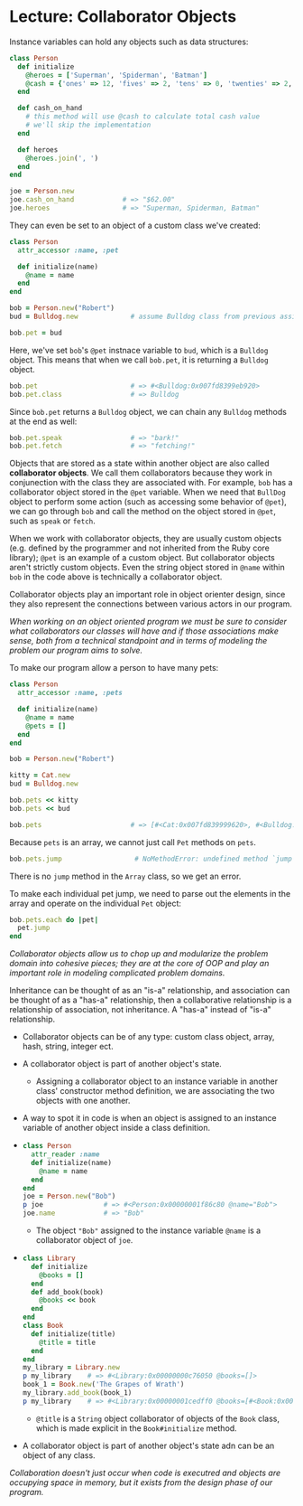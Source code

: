 # Lecture: Collaborator Objects



Instance variables can hold any objects such as data structures:

```ruby
class Person
  def initialize
    @heroes = ['Superman', 'Spiderman', 'Batman']
    @cash = {'ones' => 12, 'fives' => 2, 'tens' => 0, 'twenties' => 2, 'hundreds' => 0}
  end

  def cash_on_hand
    # this method will use @cash to calculate total cash value
    # we'll skip the implementation
  end

  def heroes
    @heroes.join(', ')
  end
end

joe = Person.new
joe.cash_on_hand            # => "$62.00"
joe.heroes                  # => "Superman, Spiderman, Batman"
```

They can even be set to an object of a custom class we've created:

```ruby
class Person
  attr_accessor :name, :pet

  def initialize(name)
    @name = name
  end
end

bob = Person.new("Robert")
bud = Bulldog.new             # assume Bulldog class from previous assignment

bob.pet = bud
```

Here, we've set `bob`'s `@pet` instnace variable to `bud`, which is a `Bulldog` object. This means that when we call `bob.pet`, it is returning a `Bulldog` object.

```ruby
bob.pet                       # => #<Bulldog:0x007fd8399eb920>
bob.pet.class                 # => Bulldog
```

Since `bob.pet` returns a `Bulldog` object, we can chain any `Bulldog` methods at the end as well:

```ruby
bob.pet.speak                 # => "bark!"
bob.pet.fetch                 # => "fetching!"
```

Objects that are stored as a state within another object are also called **collaborator objects**. We call them collaborators because they work in conjunection with the class they are associated with. For example, `bob` has a collaborator object stored in the `@pet` variable. When we need that `BullDog` object to perform some action (such as accessing some behavior of `@pet`), we can go through `bob` and call the method on the object stored in `@pet`, such as `speak` or `fetch`. 

When we work with collaborator objects, they are usually custom objects (e.g. defined by the programmer and not inherited from the Ruby core library); `@pet` is an example of a custom object. But collaborator objects aren't strictly custom objects. Even the string object stored in `@name` within `bob` in the code above is technically a collaborator object.

Collaborator objects play an important role in object orienter design, since they also represent the connections between various actors in our program.

*When working on an object oriented program we must be sure to consider what collaborators our classes will have and if those associations make sense, both from a technical standpoint and in terms of modeling the problem our program aims to solve.*

To make our program allow a person to have many pets:

```ruby
class Person
  attr_accessor :name, :pets

  def initialize(name)
    @name = name
    @pets = []
  end
end

bob = Person.new("Robert")

kitty = Cat.new
bud = Bulldog.new

bob.pets << kitty
bob.pets << bud

bob.pets                      # => [#<Cat:0x007fd839999620>, #<Bulldog:0x007fd839994ff8>]
```

Because `pets` is an array, we cannot just call `Pet` methods on `pets`.

```ruby
bob.pets.jump                  # NoMethodError: undefined method `jump' for [#<Cat:0x007fd839999620>, #<Bulldog:0x007fd839994ff8>]:Array
```

There is no `jump` method in the `Array` class, so we get an error.

To make each individual pet jump, we need to parse out the elements in the array and operate on the individual `Pet` object:

```ruby
bob.pets.each do |pet|
  pet.jump
end
```

*Collaborator objects allow us to chop up and modularize the problem domain into cohesive pieces; they are at the core of OOP and play an important role in modeling complicated problem domains.*



Inheritance can be thought of as an "is-a" relationship, and association can be thought of as a "has-a" relationship, then a collaborative relationship is a relationship of association, not inheritance. A "has-a" instead of "is-a" relationship.

- Collaborator objects can be of any type: custom class object, array, hash, string, integer ect. 

- A collaborator object is part of another object's state. 

  - Assigning a collaborator object to an instance variable in another class' constructor method definition, we are associating the two objects with one another.

- A way to spot it in code is when an object is assigned to an instance variable of another object inside a class definition. 

- ```ruby
  class Person
    attr_reader :name
    def initialize(name)
      @name = name
    end
  end
  joe = Person.new("Bob")
  p joe               # => #<Person:0x00000001f86c80 @name="Bob">
  joe.name            # => "Bob"
  ```

  - The object `"Bob"` assigned to the instance variable `@name` is a collaborator object of `joe`.

- ```ruby
  class Library
    def initialize
      @books = []
    end
    def add_book(book)
      @books << book
    end
  end
  class Book
    def initialize(title)
      @title = title
    end
  end
  my_library = Library.new
  p my_library    # => #<Library:0x00000000c76050 @books=[]>
  book_1 = Book.new('The Grapes of Wrath')
  my_library.add_book(book_1)
  p my_library    # => #<Library:0x00000001cedff0 @books=[#<Book:0x00000001cede10 @title="The Grapes of Wrath">]>
  ```

  - `@title` is a `String` object collaborator of objects of the `Book` class, which is made explicit in the `Book#initialize` method.

- A collaborator object is part of another object's state adn can be an object of any class.

*Collaboration doesn't just occur when code is executred and objects are occupying space in memory, but it exists from the design phase of our program.*

